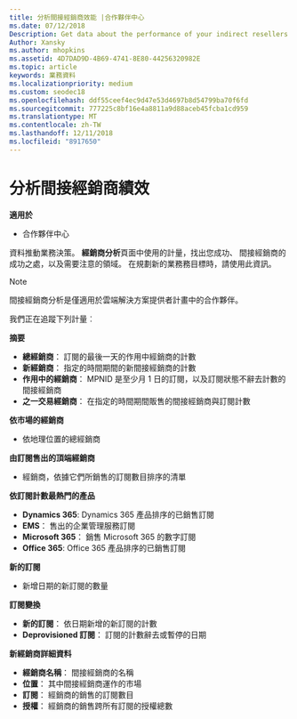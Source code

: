 ```yaml
---
title: 分析間接經銷商效能 |合作夥伴中心
ms.date: 07/12/2018
Description: Get data about the performance of your indirect resellers to identify successes as well as areas that may need more attention.
Author: Xansky
ms.author: mhopkins
ms.assetid: 4D7DAD9D-4B69-4741-8E80-44256320982E
ms.topic: article
keywords: 業務資料
ms.localizationpriority: medium
ms.custom: seodec18
ms.openlocfilehash: ddf55ceef4ec9d47e53d4697b8d54799ba70f6fd
ms.sourcegitcommit: 777225c8bf16e4a8811a9d88aceb45fcba1cd959
ms.translationtype: MT
ms.contentlocale: zh-TW
ms.lasthandoff: 12/11/2018
ms.locfileid: "8917650"
---
```

# <a name="analyze-indirect-resellers-performance"></a>分析間接經銷商績效 

**適用於**
- 合作夥伴中心

資料推動業務決策。 **經銷商分析**頁面中使用的計量，找出您成功、 間接經銷商的成功之處，以及需要注意的領域。 在規劃新的業務務目標時，請使用此資訊。

> [!NOTE]
> 間接經銷商分析是僅適用於雲端解決方案提供者計畫中的合作夥伴。

我們正在追蹤下列計量︰

**摘要**  
 - **總經銷商**： 訂閱的最後一天的作用中經銷商的計數  
 - **新經銷商**： 指定的時間期間的新間接經銷商的計數  
 - **作用中的經銷商**： MPNID 是至少月 1 日的訂閱，以及訂閱狀態不辭去計數的間接經銷商  
 - **之一交易經銷商**： 在指定的時間期間販售的間接經銷商與訂閱計數  

**依市場的經銷商**  
 - 依地理位置的總經銷商  

**由訂閱售出的頂端經銷商**
 - 經銷商，依據它們所銷售的訂閱數目排序的清單  

**依訂閱計數最熱門的產品**  
 - **Dynamics 365**: Dynamics 365 產品排序的已銷售訂閱  
 - **EMS**： 售出的企業管理服務訂閱  
 - **Microsoft 365**： 銷售 Microsoft 365 的數字訂閱  
 - **Office 365**: Office 365 產品排序的已銷售訂閱  

**新的訂閱**  
 - 新增日期的新訂閱的數量  

**訂閱變換**  
 - **新的訂閱**： 依日期新增的新訂閱的計數  
 - **Deprovisioned 訂閱**： 訂閱的計數辭去或暫停的日期  

**新經銷商詳細資料**  
 - **經銷商名稱**： 間接經銷商的名稱  
 - **位置**： 其中間接經銷商運作的市場  
 - **訂閱**： 經銷商的銷售的訂閱數目  
 - **授權**： 經銷商的銷售跨所有訂閱的授權總數  
  
  